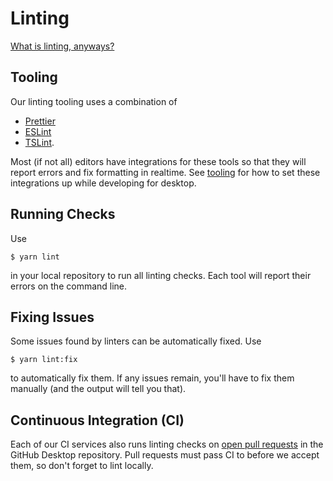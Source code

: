 # Linting

[What is linting, anyways?](https://en.wikipedia.org/wiki/Lint_%28software%29)

## Tooling

Our linting tooling uses a combination of

* [Prettier](https://github.com/prettier/prettier)
* [ESLint](https://github.com/eslint/eslint)
* [TSLint](https://github.com/palantir/tslint).

Most (if not all) editors have integrations for these tools so that they will report errors and fix formatting in realtime. See [tooling](./tooling.md) for how to set these integrations up while developing for desktop.

## Running Checks

Use

```shellsession
$ yarn lint
```

in your local repository to run all linting checks. Each tool will report their errors on the command line.

## Fixing Issues

Some issues found by linters can be automatically fixed. Use

```shellsession
$ yarn lint:fix
```

to automatically fix them. If any issues remain, you'll have to fix them manually (and the output will tell you that).

## Continuous Integration (CI)

Each of our CI services also runs linting checks on [open pull requests](https://github.com/desktop/desktop/pulls) in the GitHub Desktop repository. Pull requests must pass CI to before we accept them, so don't forget to lint locally.